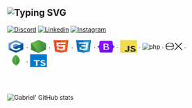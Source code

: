 #
## ![Typing SVG](https://readme-typing-svg.herokuapp.com/?color=d6699e&size50&center=true&vCenter=true&width=970&lines=Hello,+I'+am+Gabriel!;Welcome!☕)
[![Discord](https://img.shields.io/badge/Discord-7289DA?style=for-the-badge&logo=discord&logoColor=white)](https://discord.gg/v4g3jynJxu)
[![Linkedin](https://img.shields.io/badge/LinkedIn-0077B5?style=for-the-badge&logo=linkedin&logoColor=white)](https://www.linkedin.com/in/gabriel-ramos-797813242/)
[![Instagram](https://img.shields.io/badge/Instagram-E4405F?style=for-the-badge&logo=instagram&logoColor=white)](https://www.instagram.com/gabrielramosst/) 
<div style="margin-right: 50px;"> 
 <img align="center" alt="C" height="30" width="40" src="https://raw.githubusercontent.com/devicons/devicon/master/icons/c/c-original.svg"> .
 <img align="center" alt="Node.js" height="30" width="40" src="https://raw.githubusercontent.com/devicons/devicon/master/icons/nodejs/nodejs-original.svg"> .
 <img align="center" alt="php" height="30" width="40" src="https://raw.githubusercontent.com/devicons/devicon/master/icons/html5/html5-original.svg"> .
 <img align="center" alt="php" height="30" width="40" src="https://raw.githubusercontent.com/devicons/devicon/master/icons/css3/css3-original.svg"> .
 <img align="center" alt="php" height="35" width="40" src="https://raw.githubusercontent.com/devicons/devicon/master/icons/bootstrap/bootstrap-original.svg"> .
 <img align="center" alt="js" height="30" width="40" src="https://raw.githubusercontent.com/devicons/devicon/master/icons/javascript/javascript-original.svg"> . 
 <img align="center" alt="php" height="30" width="40" src="https://cdn.jsdelivr.net/gh/devicons/devicon/icons/react/react-original.svg"> .
<img align="center" alt="Express.js" height="30" width="40" src="https://raw.githubusercontent.com/devicons/devicon/master/icons/express/express-original.svg"> .
 <img align="center" alt="MongoDB" height="30" width="40" src="https://raw.githubusercontent.com/devicons/devicon/master/icons/mongodb/mongodb-original.svg"> .
 <img align="center" alt="TypeScript" height="30" width="40" src="https://raw.githubusercontent.com/devicons/devicon/master/icons/typescript/typescript-original.svg">

 <br><br>


![Gabriel' GitHub stats](https://github-readme-stats.vercel.app/api?username=thegabriell&show_icons=true&theme=transparent&cache_seconds=1800)


